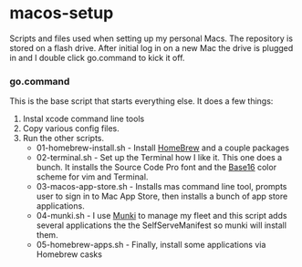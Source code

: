 # macos-setup

Scripts and files used when setting up my personal Macs. The repository is stored on a flash drive. After initial log in on a new Mac the drive is plugged in and I double click go.command to kick it off.

### go.command
This is the base script that starts everything else. It does a few things:

1. Instal xcode command line tools
2. Copy various config files.
3. Run the other scripts.
    - 01-homebrew-install.sh - Install [HomeBrew](https://brew.sh) and a couple packages
    - 02-terminal.sh - Set up the Terminal how I like it.
      This one does a bunch. It installs the Source Code Pro font and the [Base16](https://github.com/chriskempson/base16) color scheme for vim and Terminal.
    - 03-macos-app-store.sh - Installs mas command line tool, prompts user to sign in to Mac App Store, then installs a bunch of app store applications.
    - 04-munki.sh - I use [Munki](https://www.munki.org) to manage my fleet and this script adds several applications the the SelfServeManifest so munki will install them.
    - 05-homebrew-apps.sh - Finally, install some applications via Homebrew casks
